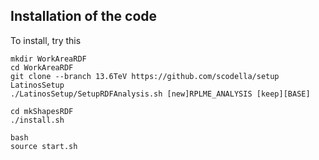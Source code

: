 ## Installation of the code

To install, try this

    mkdir WorkAreaRDF
    cd WorkAreaRDF
    git clone --branch 13.6TeV https://github.com/scodella/setup LatinosSetup
    ./LatinosSetup/SetupRDFAnalysis.sh [new]RPLME_ANALYSIS [keep][BASE]

    cd mkShapesRDF
    ./install.sh 

    bash
    source start.sh



